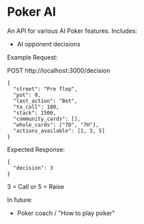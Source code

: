 # Poker AI

An API for various AI Poker features. Includes:

- AI opponent decisions

Example Request:

POST http://localhost:3000/decision

```
{
  "street": "Pre flop",
  "pot": 0,
  "last_action": "Bet",
  "to_call": 100,
  "stack": 1500,
  "community_cards": [],
  "whole_cards": ["7D", "7H"],
  "actions_available": [1, 3, 5]
}
```

Expected Response:

```
{
  "decision": 3
}
```

3 = Call or 5 = Raise

In future:

- Poker coach / "How to play poker"